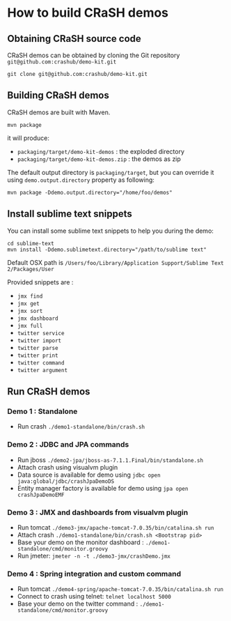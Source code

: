 # How to build CRaSH demos

## Obtaining CRaSH source code

CRaSH demos can be obtained by cloning the Git repository `git@github.com:crashub/demo-kit.git`

<pre><code>git clone git@github.com:crashub/demo-kit.git</code></pre>

## Building CRaSH demos

CRaSH demos are built with Maven.

<pre><code>mvn package</code></pre>

it will produce:

- `packaging/target/demo-kit-demos` : the exploded directory
- `packaging/target/demo-kit-demos.zip` : the demos as zip

The default output directory is `packaging/target`, but you can override it using `demo.output.directory` property as following:

<pre><code>mvn package -Ddemo.output.directory="/home/foo/demos"</code></pre>

## Install sublime text snippets

You can install some sublime text snippets to help you during the demo:

<pre><code>cd sublime-text
mvn install -Ddemo.sublimetext.directory="/path/to/sublime text"</code></pre>
Default OSX path is `/Users/foo/Library/Application Support/Sublime Text 2/Packages/User`

Provided snippets are :
- `jmx find`
- `jmx get`
- `jmx sort`
- `jmx dashboard`
- `jmx full`
- `twitter service`
- `twitter import`
- `twitter parse`
- `twitter print`
- `twitter command`
- `twitter argument`

## Run CRaSH demos

### Demo 1 : Standalone

- Run crash `./demo1-standalone/bin/crash.sh`

### Demo 2 : JDBC and JPA commands

- Run jboss `./demo2-jpa/jboss-as-7.1.1.Final/bin/standalone.sh`
- Attach crash using visualvm plugin
- Data source is available for demo using `jdbc open java:global/jdbc/crashJpaDemoDS`
- Entity manager factory is available for demo using `jpa open crashJpaDemoEMF`

### Demo 3 : JMX and dashboards from visualvm plugin

- Run tomcat `./demo3-jmx/apache-tomcat-7.0.35/bin/catalina.sh run`
- Attach crash `./demo1-standalone/bin/crash.sh <Bootstrap pid>`
- Base your demo on the monitor dashboard : `./demo1-standalone/cmd/monitor.groovy`
- Run jmeter: `jmeter -n -t ./demo3-jmx/crashDemo.jmx`

### Demo 4 : Spring integration and custom command

- Run tomcat `./demo4-spring/apache-tomcat-7.0.35/bin/catalina.sh run`
- Connect to crash using telnet: `telnet localhost 5000`
- Base your demo on the twitter command : `./demo1-standalone/cmd/monitor.groovy`